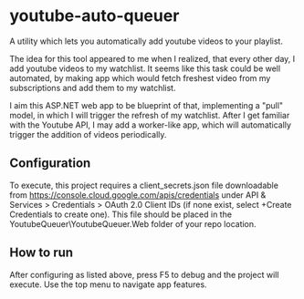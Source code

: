 # youtube-auto-queuer
A utility which lets you automatically add youtube videos to your playlist.

The idea for this tool appeared to me when I realized, that every other day, I add youtube videos to my watchlist. 
It seems like this task could be well automated, by making app which would fetch freshest video from my subscriptions and add them to my 
watchlist.

I aim this ASP.NET web app to be blueprint of that, implementing a "pull" model, in which I will trigger the refresh of my watchlist.
After I get familiar with the Youtube API, I may add a worker-like app, which will automatically trigger the addition of videos periodically.

## Configuration
To execute, this project requires a client_secrets.json file downloadable from https://console.cloud.google.com/apis/credentials under API & Services > Credentials > OAuth 2.0 Client IDs (if none exist, select +Create Credentials to create one).  This file should be placed in the YoutubeQueuer\YoutubeQueuer.Web folder of your repo location.

## How to run
After configuring as listed above, press F5 to debug and the project will execute. Use the top menu to navigate app features.
